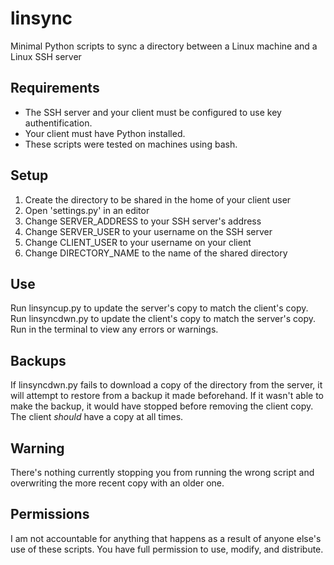# linsync
Minimal Python scripts to sync a directory between a Linux machine and a Linux SSH server

## Requirements
- The SSH server and your client must be configured to use key authentification.
- Your client must have Python installed.
- These scripts were tested on machines using bash.

## Setup
1. Create the directory to be shared in the home of your client user
2. Open 'settings.py' in an editor
3. Change SERVER_ADDRESS to your SSH server's address
4. Change SERVER_USER to your username on the SSH server
5. Change CLIENT_USER to your username on your client
6. Change DIRECTORY_NAME to the name of the shared directory

## Use
Run linsyncup.py to update the server's copy to match the client's copy.
Run linsyncdwn.py to update the client's copy to match the server's copy.
Run in the terminal to view any errors or warnings.

## Backups
If linsyncdwn.py fails to download a copy of the directory from the server,
it will attempt to restore from a backup it made beforehand. If it wasn't
able to make the backup, it would have stopped before removing the client copy. 
The client *should* have a copy at all times.

## Warning
There's nothing currently stopping you from running the wrong script and 
overwriting the more recent copy with an older one.

## Permissions
I am not accountable for anything that happens as a result of anyone else's use of these scripts.
You have full permission to use, modify, and distribute.
